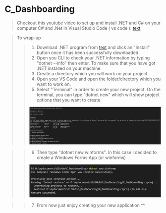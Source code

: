 # C_Dashboarding

> Checkout this youtube video to set up and install .NET and C# on your computer C# and .Net in Visual Studio Code ( vs code ): [text](https://www.youtube.com/watch?v=GVmtPO-UEps)	
	
>To wrap-up 
>>	1. Download .NET program from [text](https://dotnet.microsoft.com/en-us/download/dotnet/thank-you/sdk-6.0.402-windows-x64-installer) and click an "Install" button once it has been successfully downloaded.
>>	2. Open you CLI to check your .NET information by typing "dotnet --info" then enter. To make sure that you have got .NET installed on your machine.
>>	3. Create a directory which you will work on your project.
>>	4. Open your VS Code and open the folder/directory which you want to work on.
>>	5. Select "Terminal" in order to create your new project. On the terminal, you can type "dotnet new" which will show project options that you want to create.
>> <img src="./winformsApp/documentation/images/dotnet_new_app_options.png" alt="Getting started" />
	
>>	6. Then type "dotnet new winforms". In this case I decided to create a Windows Forms App (or winforms)
>> <img src="./winformsApp/documentation/images/dotnet_chosen_new_app.png" alt="Getting started" />

>>	7. From now just enjoy creating your new application ^^.

